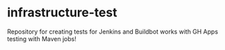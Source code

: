 # infrastructure-test
Repository for creating tests for Jenkins and Buildbot
works with GH Apps
testing with Maven jobs!

